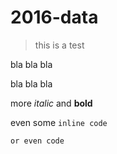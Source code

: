 # 2016-data

> this is a test

bla bla bla

bla bla bla

more *italic* and **bold**

even some `inline code`

```chsarp
or even code
```
